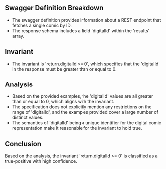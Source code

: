 ## Swagger Definition Breakdown
- The swagger definition provides information about a REST endpoint that fetches a single comic by ID.
- The response schema includes a field 'digitalId' within the 'results' array.

## Invariant
- The invariant is 'return.digitalId >= 0', which specifies that the 'digitalId' in the response must be greater than or equal to 0.

## Analysis
- Based on the provided examples, the 'digitalId' values are all greater than or equal to 0, which aligns with the invariant.
- The specification does not explicitly mention any restrictions on the range of 'digitalId', and the examples provided cover a large number of distinct values.
- The semantics of 'digitalId' being a unique identifier for the digital comic representation make it reasonable for the invariant to hold true.

## Conclusion
Based on the analysis, the invariant 'return.digitalId >= 0' is classified as a true-positive with high confidence.
